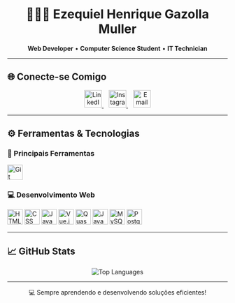 <h1 align="center">👨🏻‍💻 Ezequiel Henrique Gazolla Muller</h1>

<p align="center">
  <strong>Web Developer</strong> • <strong>Computer Science Student</strong> • <strong>IT Technician</strong>
</p>

---

## 🌐 Conecte-se Comigo

<p align="center">
  <a href="https://www.linkedin.com/in/ezequielhgmuller/" target="_blank">
    <img src="https://cdn.jsdelivr.net/gh/devicons/devicon/icons/linkedin/linkedin-original.svg" width="40px" alt="LinkedIn"/>
  </a>
  &nbsp;&nbsp;
  <a href="https://www.instagram.com/ezequielmuller__" target="_blank">
    <img src="https://cdn-icons-png.flaticon.com/512/174/174855.png" width="40px" alt="Instagram"/>
  </a>
  &nbsp;&nbsp;
  <a href="mailto:zikimuller017@gmail.com" target="_blank">
    <img src="https://cdn-icons-png.flaticon.com/512/732/732200.png" width="40px" alt="Email"/>
  </a>
</p>

---

## ⚙️ Ferramentas & Tecnologias

### 🔧 Principais Ferramentas
<p align="left">
  <img src="https://cdn.jsdelivr.net/gh/devicons/devicon/icons/git/git-original.svg" width="35px" alt="Git"/>
</p>

### 💻 Desenvolvimento Web
<p align="left">
  <img src="https://cdn.jsdelivr.net/gh/devicons/devicon/icons/html5/html5-original.svg" width="35px" alt="HTML" />
  <img src="https://cdn.jsdelivr.net/gh/devicons/devicon/icons/css3/css3-original.svg" width="35px" alt="CSS" />
  <img src="https://cdn.jsdelivr.net/gh/devicons/devicon/icons/javascript/javascript-original.svg" width="35px" alt="JavaScript" />
  <img src="https://cdn.jsdelivr.net/gh/devicons/devicon/icons/vuejs/vuejs-original.svg" width="35px" alt="Vue.js" />
  <img src="https://cdn.jsdelivr.net/gh/devicons/devicon/icons/quasar/quasar-original.svg" width="35px" alt="Quasar" />
  <img src="https://cdn.jsdelivr.net/gh/devicons/devicon/icons/java/java-original.svg" width="35px" alt="Java" />
  <img src="https://cdn.jsdelivr.net/gh/devicons/devicon/icons/mysql/mysql-original.svg" width="35px" alt="MySQL" />
  <img src="https://cdn.jsdelivr.net/gh/devicons/devicon/icons/postgresql/postgresql-original.svg" width="35px" alt="PostgreSQL" />
</p>

---

## 📈 GitHub Stats

<p align="center">
  <img src="https://github-readme-stats.vercel.app/api/top-langs/?username=ezequielmuller&layout=compact&theme=radical" alt="Top Languages"/>
</p>

---

<p align="center">
  💻 Sempre aprendendo e desenvolvendo soluções eficientes!
</p>
